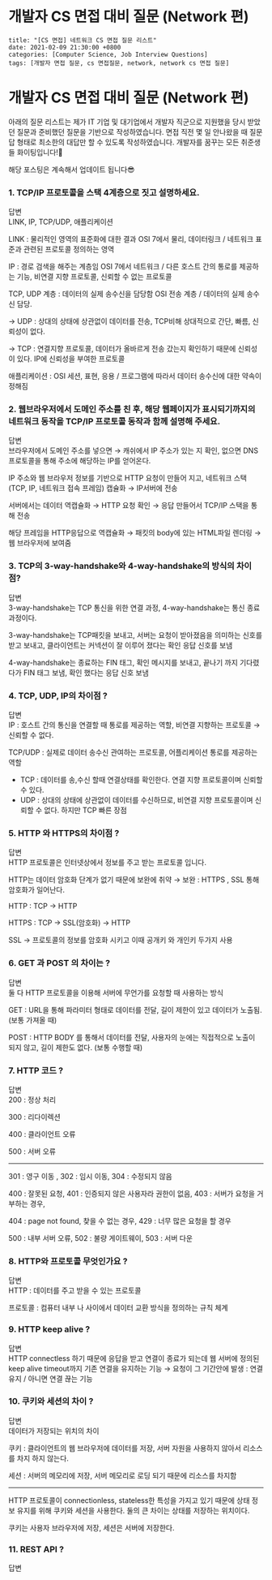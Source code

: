 # 개발자 CS 면접 대비 질문 (Network 편)

```
title: "[CS 면접] 네트워크 CS 면접 질문 리스트"
date: 2021-02-09 21:30:00 +0800
categories: [Computer Science, Job Interview Questions]
tags: [개발자 면접 질문, cs 면접질문, network, network cs 면접 질문]  

```

# **개발자 CS 면접 대비 질문 (Network 편)**

아래의 질문 리스트는 제가 IT 기업 및 대기업에서 개발자 직군으로 지원했을 당시 받았던 질문과 준비했던 질문을 기반으로 작성하였습니다. 면접 직전 몇 일 안나왔을 때 질문 답 형태로 최소한의 대답만 할 수 있도록 작성하였습니다. 개발자를 꿈꾸는 모든 취준생들 화이팅입니다!🤗

해당 포스팅은 계속해서 업데이트 됩니다😎

### 1. TCP/IP 프로토콜을 스택 4계층으로 짓고 설명하세요.

<summary>답변</summary>

<div markdown="1">
LINK, IP, TCP/UDP, 애플리케이션 

LINK : 물리적인 영역의 표준화에 대한 결과 OSI 7에서 물리, 데이터링크 / 네트워크 표준과 관련된 프로토콜 정의하는 영역

IP : 경로 검색을 해주는 계층임 OSI 7에서 네트워크 / 다른 호스트 간의 통로를 제공하는 기능, 비연결 지향 프로토콜, 신뢰할 수 없는 프로토콜 

TCP, UDP 계층 : 데이터의 실제 송수신을 담당함 OSI 전송 계층 / 데이터의 실제 송수신 담당.

→ UDP : 상대의 상태에 상관없이 데이터를 전송, TCP비해 상대적으로 간단, 빠름, 신뢰성이 없다. 

→ TCP : 연결지향 프로토콜, 데이터가 올바르게 전송 갔는지 확인하기 때문에 신뢰성이 있다. IP에 신뢰성을 부여한 프로토콜

애플리케이션 : OSI 세션, 표현, 응용 / 프로그램에 따라서 데이터 송수신에 대한 약속이 정해짐 
</div>

### 2. 웹브라우저에서 도메인 주소를 친 후, 해당 웹페이지가 표시되기까지의 네트워크 동작을 TCP/IP 프로토콜 동작과 함께 설명해 주세요.

<summary>답변</summary>

<div markdown="1">
브라우저에서 도메인 주소를 넣으면 → 캐쉬에서 IP 주소가 있는 지 확인, 없으면 DNS 프로토콜을 통해 주소에 해당하는 IP를 얻어온다.

IP 주소와 웹 브라우저 정보를 기반으로 HTTP 요청이 만들어 지고, 네트워크 스택 (TCP, IP, 네트워크 접속 프레임) 캡슐화 → IP서버에 전송

서버에서는 데이터 역캡슐화 → HTTP 요청 확인 → 응답 만들어서 TCP/IP 스택을 통해 전송

해당 프레임을 HTTP응답으로 역캡슐화 → 패킷의 body에 있는 HTML파일 렌더링 → 웹 브라우저에 보여줌
</div>



### 3. TCP의 3-way-handshake와 4-way-handshake의 방식의 차이점?

<summary>답변</summary>

<div markdown="1">
3-way-handshake는 TCP 통신을 위한 연결 과정, 4-way-handshake는 통신 종료 과정이다.

3-way-handshake는 TCP패킷을 보내고, 서버는 요청이 받아졌음을 의미하는 신호를 받고 보내고, 클라이언트는 커넥션이 잘 이루어 졌다는 확인 응답 신호를 보냄

4-way-handshake는 종료하는 FIN 태그, 확인 메시지를 보내고, 끝나기 까지 기다렸다가 FIN 태그 보냄, 확인 했다는 응답 신호 보냄 
</div>



### 4. TCP, UDP, IP의 차이점 ?

<summary>답변</summary>

<div markdown="1">
IP : 호스트 간의 통신을 연결할 때 통로를 제공하는 역할, 비연결 지향하는 프로토콜 → 신뢰할 수 없다.

TCP/UDP : 실제로 데이터 송수신 관여하는 프로토콜, 어플리케이션 통로를 제공하는 역할

- TCP : 데이터를 송,수신 할때 연결상태를 확인한다. 연결 지향 프로토콜이며 신뢰할 수 있다.
- UDP : 상대의 상태에 상관없이 데이터를 수신하므로, 비연결 지향 프로토콜이며 신뢰할 수 없다. 하지만 TCP 빠른 장점
</div>

### 5. HTTP 와 HTTPS의 차이점 ?

<summary>답변</summary>

<div markdown="1">
HTTP 프로토콜은 인터넷상에서 정보를 주고 받는 프로토콜 입니다. 

HTTP는 데이터 암호화 단계가 없기 때문에 보완에 취약 → 보완 : HTTPS , SSL 통해 암호화가 일어난다.

HTTP : TCP → HTTP

HTTPS : TCP → SSL(암호화) → HTTP

SSL → 프로토콜의 정보를 암호화 시키고 이때 공개키 와 개인키 두가지 사용
</div>

### 6. GET 과 POST 의 차이는 ?

<summary>답변</summary>

<div markdown="1">
둘 다 HTTP 프로토콜을 이용해 서버에 무언가를 요청할 때 사용하는 방식

GET : URL을 통해 파라미터 형태로 데이터를 전달, 길이 제한이 있고 데이터가 노출됨. (보통 가져올 때)

POST : HTTP BODY 를 통해서 데이터를 전달, 사용자의 눈에는 직접적으로 노출이 되지 않고, 길이 제한도 없다. (보통 수행할 때)
</div>

### 7. HTTP 코드 ?

<summary>답변</summary>

<div markdown="1">
200 : 정상 처리

300 : 리다이렉션

400 : 클라이언트 오류

500 : 서버 오류

---

301 : 영구 이동 , 302 : 임시 이동, 304 : 수정되지 않음

400 : 잘못된 요청, 401 : 인증되지 않은 사용자라 권한이 없음, 403 : 서버가 요청을 거부하는 경우, 

404 : page not found, 찾을 수 없는 경우, 429 : 너무 많은 요청을 할 경우

500 : 내부 서버 오류, 502 : 불량 게이트웨이, 503 : 서버 다운
</div>

### 8. HTTP와 프로토콜 무엇인가요 ?

<summary>답변</summary>

<div markdown="1">
HTTP : 데이터를 주고 받을 수 있는 프로토콜

프로토콜 : 컴퓨터 내부 나 사이에서 데이터 교환 방식을 정의하는 규칙 체계
</div>

### 9. HTTP keep alive ?

<summary>답변</summary>

<div markdown="1">
HTTP connectless 하기 때문에 응답을 받고 연결이 종료가 되는데 웹 서버에 정의된 keep alive timeout까지 기존 연결을 유지하는 기능 → 요청이 그 기간안에 발생 : 연결 유지 / 아니면 연결 끊는 기능
</div>

### 10. 쿠키와 세션의 차이 ?

<summary>답변</summary>

<div markdown="1">
데이터가 저장되는 위치의 차이

쿠키 : 클라이언트의 웹 브라우저에 데이터를 저장, 서버 자원을 사용하지 않아서 리소스를 차지 하지 않는다.

세션 : 서버의 메모리에 저장, 서버 메모리로 로딩 되기 때문에 리소스를 차지함 

---

HTTP 프로토콜이 connectionless, stateless한 특성을 가지고 있기 때문에 상태 정보 유지를 위해 쿠키와 세션을 사용한다. 둘의 큰 차이는 상태를 저장하는 위치이다.

쿠키는 사용자 브라우저에 저장, 세션은 서버에 저장한다.
</div>

### 11. REST API ?

<summary>답변</summary>

<div markdown="1">
</div>

